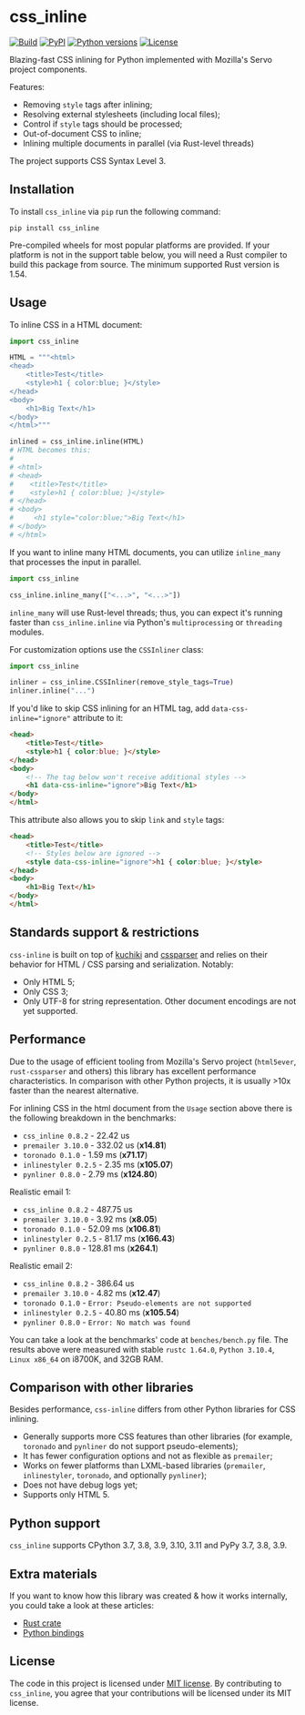 # css_inline

[![Build](https://github.com/Stranger6667/css-inline/workflows/ci/badge.svg)](https://github.com/Stranger6667/css_inline/actions)
[![PyPI](https://img.shields.io/pypi/v/css_inline.svg)](https://pypi.org/project/css_inline/)
[![Python versions](https://img.shields.io/pypi/pyversions/css_inline.svg)](https://pypi.org/project/css_inline/)
[![License](https://img.shields.io/pypi/l/css_inline.svg)](https://opensource.org/licenses/MIT)

Blazing-fast CSS inlining for Python implemented with Mozilla's Servo project components.

Features:

- Removing `style` tags after inlining;
- Resolving external stylesheets (including local files);
- Control if `style` tags should be processed;
- Out-of-document CSS to inline;
- Inlining multiple documents in parallel (via Rust-level threads)

The project supports CSS Syntax Level 3.

## Installation

To install `css_inline` via `pip` run the following command:

```
pip install css_inline
```

Pre-compiled wheels for most popular platforms are provided. If your platform is not in the support table below, you will need
a Rust compiler to build this package from source. The minimum supported Rust version is 1.54.

## Usage

To inline CSS in a HTML document:

```python
import css_inline

HTML = """<html>
<head>
    <title>Test</title>
    <style>h1 { color:blue; }</style>
</head>
<body>
    <h1>Big Text</h1>
</body>
</html>"""

inlined = css_inline.inline(HTML)
# HTML becomes this:
#
# <html>
# <head>
#    <title>Test</title>
#    <style>h1 { color:blue; }</style>
# </head>
# <body>
#     <h1 style="color:blue;">Big Text</h1>
# </body>
# </html>
```

If you want to inline many HTML documents, you can utilize `inline_many` that processes the input in parallel.

```python
import css_inline

css_inline.inline_many(["<...>", "<...>"])
```

`inline_many` will use Rust-level threads; thus, you can expect it's running faster than `css_inline.inline` via Python's `multiprocessing` or `threading` modules.

For customization options use the `CSSInliner` class:

```python
import css_inline

inliner = css_inline.CSSInliner(remove_style_tags=True)
inliner.inline("...")
```

If you'd like to skip CSS inlining for an HTML tag, add `data-css-inline="ignore"` attribute to it:

```html
<head>
    <title>Test</title>
    <style>h1 { color:blue; }</style>
</head>
<body>
    <!-- The tag below won't receive additional styles -->
    <h1 data-css-inline="ignore">Big Text</h1>
</body>
</html>
```

This attribute also allows you to skip `link` and `style` tags:

```html
<head>
    <title>Test</title>
    <!-- Styles below are ignored -->
    <style data-css-inline="ignore">h1 { color:blue; }</style>
</head>
<body>
    <h1>Big Text</h1>
</body>
</html>
```

## Standards support & restrictions

`css-inline` is built on top of [kuchiki](https://crates.io/crates/kuchiki) and [cssparser](https://crates.io/crates/cssparser) and relies on their behavior for HTML / CSS parsing and serialization.
Notably:

- Only HTML 5;
- Only CSS 3;
- Only UTF-8 for string representation. Other document encodings are not yet supported.

## Performance

Due to the usage of efficient tooling from Mozilla's Servo project (`html5ever`, `rust-cssparser` and others) this
library has excellent performance characteristics. In comparison with other Python projects, it is usually >10x faster than the nearest alternative.

For inlining CSS in the html document from the `Usage` section above there is the following breakdown in the benchmarks:

- `css_inline 0.8.2` - 22.42 us
- `premailer 3.10.0` - 332.02 us (**x14.81**)
- `toronado 0.1.0` - 1.59 ms (**x71.17**)
- `inlinestyler 0.2.5` - 2.35 ms (**x105.07**)
- `pynliner 0.8.0` - 2.79 ms (**x124.80**)

Realistic email 1:

- `css_inline 0.8.2` - 487.75 us
- `premailer 3.10.0` - 3.92 ms (**x8.05**)
- `toronado 0.1.0` - 52.09 ms (**x106.81**)
- `inlinestyler 0.2.5` - 81.17 ms (**x166.43**)
- `pynliner 0.8.0` - 128.81 ms (**x264.1**)

Realistic email 2:

- `css_inline 0.8.2` - 386.64 us
- `premailer 3.10.0` - 4.82 ms (**x12.47**)
- `toronado 0.1.0` - `Error: Pseudo-elements are not supported`
- `inlinestyler 0.2.5` - 40.80 ms (**x105.54**)
- `pynliner 0.8.0` - `Error: No match was found`

You can take a look at the benchmarks' code at `benches/bench.py` file.
The results above were measured with stable `rustc 1.64.0`, `Python 3.10.4`, `Linux x86_64` on i8700K, and 32GB RAM.

## Comparison with other libraries

Besides performance, `css-inline` differs from other Python libraries for CSS inlining.

- Generally supports more CSS features than other libraries (for example, `toronado` and `pynliner` do not support pseudo-elements);
- It has fewer configuration options and not as flexible as `premailer`;
- Works on fewer platforms than LXML-based libraries (`premailer`, `inlinestyler`, `toronado`, and optionally `pynliner`);
- Does not have debug logs yet;
- Supports only HTML 5.

## Python support

`css_inline` supports CPython 3.7, 3.8, 3.9, 3.10, 3.11 and PyPy 3.7, 3.8, 3.9. 

## Extra materials

If you want to know how this library was created & how it works internally, you could take a look at these articles:

- [Rust crate](https://dygalo.dev/blog/rust-for-a-pythonista-2/)
- [Python bindings](https://dygalo.dev/blog/rust-for-a-pythonista-3/)

## License

The code in this project is licensed under [MIT license](https://opensource.org/licenses/MIT).
By contributing to `css_inline`, you agree that your contributions
will be licensed under its MIT license.
